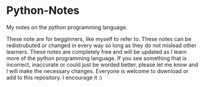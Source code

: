 # Python-Notes
My notes on the python programming language.

These note are for begginners, like myself to refer to. These notes can be redistrubuted or changed in every way so long as they do 
not mislead other learners. These notes are completely free and will be updated as I learn more of the python programming language.
If you see something that is incorrect, inaccurate or could just be worded better, please let me know and I will make the necessary changes.
Everyone is welcome to download or add to this repository. I encourage it :)
